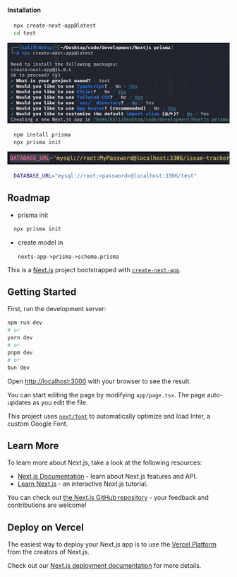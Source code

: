 #### Installation

```bash
  npx create-next-app@latest
  cd test
```

![NextJS Installation](https://github.com/PratikPradhan987/test/blob/main/public/nextJS_setup.jpeg?raw=true)

```bash
  npm install prisma
  npx prisma init
```

![MySql-DataBase](https://github.com/PratikPradhan987/test/blob/main/public/databaase_url.jpeg?raw=true)

```bash
  DATABASE_URL="mysql://root:<password>@localhost:3306/test"
```

## Roadmap

- prisma init

```bash
  npx prisma init
```

- create model in

  `nexts-app->prisma->schema.prisma`

This is a [Next.js](https://nextjs.org/) project bootstrapped with [`create-next-app`](https://github.com/vercel/next.js/tree/canary/packages/create-next-app).

## Getting Started

First, run the development server:

```bash
npm run dev
# or
yarn dev
# or
pnpm dev
# or
bun dev
```

Open [http://localhost:3000](http://localhost:3000) with your browser to see the result.

You can start editing the page by modifying `app/page.tsx`. The page auto-updates as you edit the file.

This project uses [`next/font`](https://nextjs.org/docs/basic-features/font-optimization) to automatically optimize and load Inter, a custom Google Font.

## Learn More

To learn more about Next.js, take a look at the following resources:

- [Next.js Documentation](https://nextjs.org/docs) - learn about Next.js features and API.
- [Learn Next.js](https://nextjs.org/learn) - an interactive Next.js tutorial.

You can check out [the Next.js GitHub repository](https://github.com/vercel/next.js/) - your feedback and contributions are welcome!

## Deploy on Vercel

The easiest way to deploy your Next.js app is to use the [Vercel Platform](https://vercel.com/new?utm_medium=default-template&filter=next.js&utm_source=create-next-app&utm_campaign=create-next-app-readme) from the creators of Next.js.

Check out our [Next.js deployment documentation](https://nextjs.org/docs/deployment) for more details.
